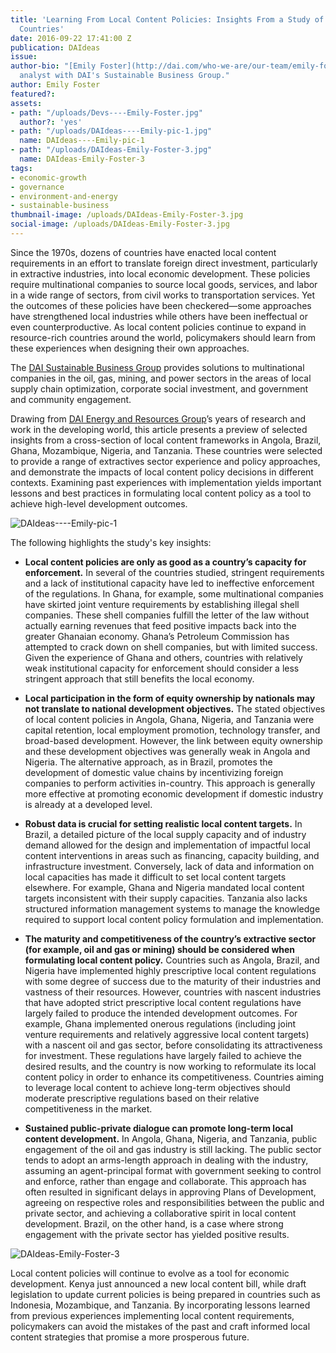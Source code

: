```yaml
---
title: 'Learning From Local Content Policies: Insights From a Study of Six Resource-Rich
  Countries'
date: 2016-09-22 17:41:00 Z
publication: DAIdeas
issue: 
author-bio: "[Emily Foster](http://dai.com/who-we-are/our-team/emily-foster) is an
  analyst with DAI's Sustainable Business Group."
author: Emily Foster
featured?: 
assets:
- path: "/uploads/Devs----Emily-Foster.jpg"
  author?: 'yes'
- path: "/uploads/DAIdeas----Emily-pic-1.jpg"
  name: DAIdeas----Emily-pic-1
- path: "/uploads/DAIdeas-Emily-Foster-3.jpg"
  name: DAIdeas-Emily-Foster-3
tags:
- economic-growth
- governance
- environment-and-energy
- sustainable-business
thumbnail-image: /uploads/DAIdeas-Emily-Foster-3.jpg
social-image: /uploads/DAIdeas-Emily-Foster-3.jpg
---
```


Since the 1970s, dozens of countries have enacted local content requirements in an effort to translate foreign direct investment, particularly in extractive industries, into local economic development. These policies require multinational companies to source local goods, services, and labor in a wide range of sectors, from civil works to transportation services. Yet the outcomes of these policies have been checkered—some approaches have strengthened local industries while others have been ineffectual or even counterproductive. As local content policies continue to expand in resource-rich countries around the world, policymakers should learn from these experiences when designing their own approaches.



<aside class="erg">The <a href="http://dai.com/erg">DAI Sustainable Business Group</a> provides solutions to multinational companies in the oil, gas, mining, and power sectors in the areas of local supply chain optimization, corporate social investment, and government and community engagement.</aside>

Drawing from [DAI Energy and Resources Group](http://dai.com/who-we-are/energy-and-resources-group)’s years of research and work in the developing world, this article presents a preview of selected insights from a cross-section of local content frameworks in Angola, Brazil, Ghana, Mozambique, Nigeria, and Tanzania. These countries were selected to provide a range of extractives sector experience and policy approaches, and demonstrate the impacts of local content policy decisions in different contexts. Examining past experiences with implementation yields important lessons and best practices in formulating local content policy as a tool to achieve high-level development outcomes. 

![DAIdeas----Emily-pic-1](/uploads/DAIdeas----Emily-pic-1.jpg "The tiny port of Pemba in northern Mozambique became too small after huge deposits of natural gas had been found in the province. (Photo: Ton Rulkens.)")  

The following highlights the study's key insights:

* **Local content policies are only as good as a country’s capacity for enforcement.** In several of the countries studied, stringent requirements and a lack of institutional capacity have led to ineffective enforcement of the regulations. In Ghana, for example, some multinational companies have skirted joint venture requirements by establishing illegal shell companies. These shell companies fulfill the letter of the law without actually earning revenues that feed positive impacts back into the greater Ghanaian economy. Ghana’s Petroleum Commission has attempted to crack down on shell companies, but with limited success. Given the experience of Ghana and others, countries with relatively weak institutional capacity for enforcement should consider a less stringent approach that still benefits the local economy.

* **Local participation in the form of equity ownership by nationals may not translate to national development objectives.** The stated objectives of local content policies in Angola, Ghana, Nigeria, and Tanzania were capital retention, local employment promotion, technology transfer, and broad-based development. However, the link between equity ownership and these development objectives was generally weak in Angola and Nigeria. The alternative approach, as in Brazil, promotes the development of domestic value chains by incentivizing foreign companies to perform activities in-country. This approach is generally more effective at promoting economic development if domestic industry is already at a developed level.

* **Robust data is crucial for setting realistic local content targets.** In Brazil, a detailed picture of the local supply capacity and of industry demand allowed for the design and implementation of impactful local content interventions in areas such as financing, capacity building, and infrastructure investment. Conversely, lack of data and information on local capacities has made it difficult to set local content targets elsewhere. For example, Ghana and Nigeria mandated local content targets inconsistent with their supply capacities. Tanzania also lacks structured information management systems to manage the knowledge required to support local content policy formulation and implementation. 

* **The maturity and competitiveness of the country’s extractive sector (for example, oil and gas or mining) should be considered when formulating local content policy.** Countries such as Angola, Brazil, and Nigeria have implemented highly prescriptive local content regulations with some degree of success due to the maturity of their industries and vastness of their resources. However, countries with nascent industries that have adopted strict prescriptive local content regulations have largely failed to produce the intended development outcomes. For example, Ghana implemented onerous regulations (including joint venture requirements and relatively aggressive local content targets) with a nascent oil and gas sector, before consolidating its attractiveness for investment. These regulations have largely failed to achieve the desired results, and the country is now working to reformulate its local content policy in order to enhance its competitiveness. Countries aiming to leverage local content to achieve long-term objectives should moderate prescriptive regulations based on their relative competitiveness in the market.

* **Sustained public-private dialogue can promote long-term local content development.** In Angola, Ghana, Nigeria, and Tanzania, public engagement of the oil and gas industry is still lacking. The public sector tends to adopt an arms-length approach in dealing with the industry, assuming an agent-principal format with government seeking to control and enforce, rather than engage and collaborate. This approach has often resulted in significant delays in approving Plans of Development, agreeing on respective roles and responsibilities between the public and private sector, and achieving a collaborative spirit in local content development. Brazil, on the other hand, is a case where strong engagement with the private sector has yielded positive results. 

![DAIdeas-Emily-Foster-3](/uploads/DAIdeas-Emily-Foster-3.jpg "Prefabrication yard at the Egina Oil Field, Nigeria. (Photo: Cristiano Zingale.)" ) 

Local content policies will continue to evolve as a tool for economic development. Kenya just announced a new local content bill, while draft legislation to update current policies is being prepared in countries such as  Indonesia, Mozambique, and Tanzania. By incorporating lessons learned from previous experiences implementing local content requirements, policymakers can avoid the mistakes of the past and craft informed local content strategies that promise a more prosperous future.
